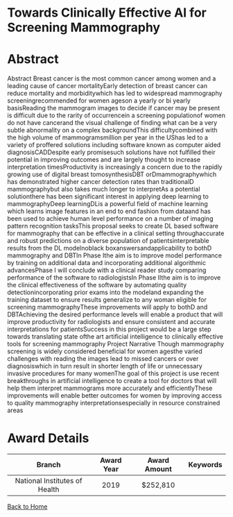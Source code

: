 
Towards Clinically Effective AI for Screening Mammography
=========================================================

# Abstract


Abstract Breast cancer is the most common cancer among women and a leading cause of cancer mortalityEarly detection of breast cancer can reduce mortality and morbiditywhich has led to widespread mammography screeningrecommended for women ageson a yearly or bi yearly basisReading the mammogram images to decide if cancer may be present is difficult due to the rarity of occurrencein a screening populationof women do not have cancerand the visual challenge of finding what can be a very subtle abnormality on a complex backgroundThis difficultycombined with the high volume of mammogramsmillion per year in the UShas led to a variety of proffered solutions including software known as computer aided diagnosisCADDespite early promisesuch solutions have not fulfilled their potential in improving outcomes and are largely thought to increase interpretation timesProductivity is increasingly a concern due to the rapidly growing use of digital breast tomosynthesisDBT orDmammographywhich has demonstrated higher cancer detection rates than traditionalD mammographybut also takes much longer to interpretAs a potential solutionthere has been significant interest in applying deep learning to mammographyDeep learningDLis a powerful field of machine learning which learns image features in an end to end fashion from dataand has been used to achieve human level performance on a number of imaging pattern recognition tasksThis proposal seeks to create DL based software for mammography that can be effective in a clinical setting throughaccurate and robust predictions on a diverse population of patientsinterpretable results from the DL modelnoblack boxanswersandapplicability to bothD mammography and DBTIn Phase Ithe aim is to improve model performance by training on additional data and incorporating additional algorithmic advancesPhase I will conclude with a clinical reader study comparing performance of the software to radiologistsIn Phase IIthe aim is to improve the clinical effectiveness of the software by automating quality detectionincorporating prior exams into the modeland expanding the training dataset to ensure results generalize to any woman eligible for screening mammographyThese improvements will apply to bothD and DBTAchieving the desired performance levels will enable a product that will improve productivity for radiologists and ensure consistent and accurate interpretations for patientsSuccess in this project would be a large step towards translating state ofthe art artificial intelligence to clinically effective tools for screening mammography Project Narrative Though mammography screening is widely considered beneficial for women agesthe varied challenges with reading the images lead to missed cancers or over diagnosiswhich in turn result in shorter length of life or unnecessary invasive procedures for many womenThe goal of this project is use recent breakthroughs in artificial intelligence to create a tool for doctors that will help them interpret mammograms more accurately and efficientlyThese improvements will enable better outcomes for women by improving access to quality mammography interpretationsespecially in resource constrained areas  

# Award Details

|Branch|Award Year|Award Amount|Keywords|
| :---: | :---: | :---: | :---: |
|National Institutes of Health|2019|$252,810||
  
  


[Back to Home](https://github.com/chrischow/dod_sbir_awards/Reports/JH/#2512)